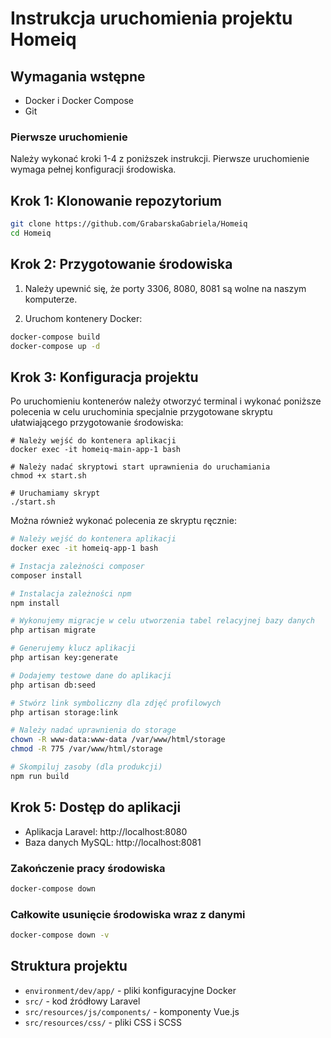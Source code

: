 # Instrukcja uruchomienia projektu Homeiq

## Wymagania wstępne
- Docker i Docker Compose
- Git

### Pierwsze uruchomienie
Należy wykonać kroki 1-4 z poniższek instrukcji. Pierwsze uruchomienie wymaga pełnej konfiguracji środowiska.
## Krok 1: Klonowanie repozytorium
```bash
git clone https://github.com/GrabarskaGabriela/Homeiq
cd Homeiq
```

## Krok 2: Przygotowanie środowiska
1. Należy upewnić się, że porty 3306, 8080, 8081 są wolne na naszym komputerze.

2. Uruchom kontenery Docker:
```bash
docker-compose build 
docker-compose up -d
```

## Krok 3: Konfiguracja projektu
Po uruchomieniu kontenerów należy otworzyć terminal i wykonać poniższe polecenia w celu uruchominia specjalnie przygotowane skryptu ułatwiającego przygotowanie środowiska:

```shell
# Należy wejść do kontenera aplikacji
docker exec -it homeiq-main-app-1 bash

# Należy nadać skryptowi start uprawnienia do uruchamiania
chmod +x start.sh

# Uruchamiamy skrypt
./start.sh 

```

Można również wykonać polecenia ze skryptu ręcznie:

```bash
# Należy wejść do kontenera aplikacji
docker exec -it homeiq-app-1 bash

# Instacja zależności composer
composer install

# Instalacja zależności npm
npm install

# Wykonujemy migracje w celu utworzenia tabel relacyjnej bazy danych
php artisan migrate

# Generujemy klucz aplikacji 
php artisan key:generate

# Dodajemy testowe dane do aplikacji
php artisan db:seed

# Stwórz link symboliczny dla zdjęć profilowych
php artisan storage:link

# Należy nadać uprawnienia do storage
chown -R www-data:www-data /var/www/html/storage
chmod -R 775 /var/www/html/storage

# Skompiluj zasoby (dla produkcji)
npm run build
```

## Krok 5: Dostęp do aplikacji
- Aplikacja Laravel: http://localhost:8080
- Baza danych MySQL: http://localhost:8081

### Zakończenie pracy środowiska
```bash
docker-compose down
```

### Całkowite usunięcie środowiska wraz z danymi
```bash
docker-compose down -v
```
## Struktura projektu
- `environment/dev/app/` - pliki konfiguracyjne Docker
- `src/` - kod źródłowy Laravel
- `src/resources/js/components/` - komponenty Vue.js
- `src/resources/css/` - pliki CSS i SCSS
